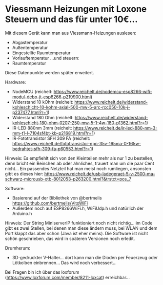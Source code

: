 
# Viessmann Heizungen mit Loxone Steuern und das für unter 10€...

Mit diesem Gerät kann man aus Viessmann-Heizungen auslesen: 
- Abgastemperatur
- Außentemperatur
- Eingestellte Raumtemperatur
- Vorlauftemperatur
...und steuern:
- Raumtemperatur

Diese Datenpunkte werden später erweitert. 

Hardware:
- NodeMCU (reichelt: https://www.reichelt.de/nodemcu-esp8266-wifi-modul-debo-jt-esp8266-p219900.html)
- Widerstand 10 kOhm (reichelt: https://www.reichelt.de/widerstand-kohleschicht-10-kohm-axial-500-mw-5-arc-rcc050-10k-j-p237477.html?r=1)
- Widerstand 180 Ohm (reichelt: https://www.reichelt.de/widerstand-kohleschicht-180-ohm-0207-250-mw-5-1-4w-180-p1362.html?r=1)
- IR-LED 880nm 3mm (reichelt: https://www.reichelt.de/ir-led-880-nm-3-mm-t1-l-7104sf4bt-kb-p216819.html?r=1)
- IR-Fototransistor SFH 309 FA (reichelt: https://www.reichelt.de/fototransistor-npn-35v-165ma-0-165w-bedrahtet-sfh-309-fa-p60553.html?r=1)

Hinweis:
Es empfiehlt sich von den Kleinteilen mehr als nur 1 zu bestellen, denn bricht ein Beinchen ab oder ähnliches, trauert man um die paar Cent nicht... Ein passendes Netzteil hat man meist noch rumliegen, ansonsten gibt es dieses hier: https://www.reichelt.de/usb-ladegeraet-5-v-2500-ma-schwarz-microusb-otb-8012053-p263200.html?&trstct=pos_7

Software:
- Basierend auf der Bibliothek von @bertmelis https://github.com/bertmelis/VitoWiFi
- Außerdem noch auf ESP8266WiFi.h, WiFiUdp.h und natürlich der Arduino.h

Hinweis: Der String MiniserverIP funktioniert noch nicht richtig... im Code gibt es zwei Stellen, bei denen man diese ändern muss, bei WLAN und dem Port klappt das aber schon (Java ist eher meins). Die Software ist nicht schön geschrieben, das wird in späteren Versionen noch erledit.

Drumherum: 
- 3D-gedruckter V-Halter... dort kann man die Dioden per Feuerzeug oder Lötkolben einbrennen... Das wird noch verbessert... 


Bei Fragen bin ich über das loxforum (https://www.loxforum.com/member/8211-loxcat) erreichbar... 
